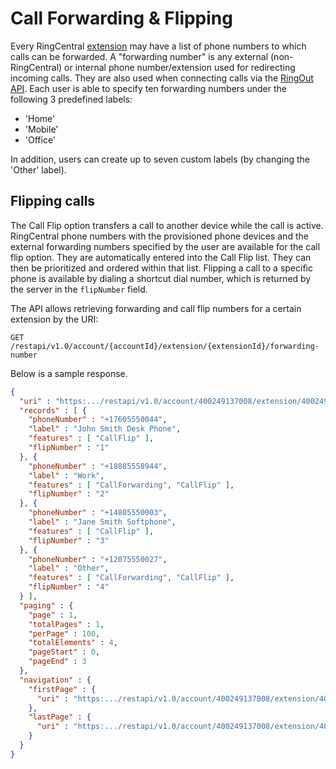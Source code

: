 # Call Forwarding & Flipping

Every RingCentral [extension](../extensions) may have a list of phone numbers to which calls can be forwarded. A "forwarding number" is any external (non-RingCentral) or internal phone number/extension used for redirecting incoming calls. They are also used when connecting calls via the [RingOut API](../../voice/ringout/). Each user is able to specify ten forwarding numbers under the following 3 predefined labels:

* 'Home'
* 'Mobile'
* 'Office'

In addition, users can create up to seven custom labels (by changing the 'Other' label).

## Flipping calls

The Call Flip option transfers a call to another device while the call is active. RingCentral phone numbers with the provisioned phone devices and the external forwarding numbers specified by the user are available for the call flip option. They are automatically entered into the Call Flip list. They can then be prioritized and ordered within that list. Flipping a call to a specific phone is available by dialing a shortcut dial number, which is returned by the server in the `flipNumber` field.

The API allows retrieving forwarding and call flip numbers for a certain extension by the URI:

    GET /restapi/v1.0/account/{accountId}/extension/{extensionId}/forwarding-number

Below is a sample response.

```json
{
  "uri" : "https:.../restapi/v1.0/account/400249137008/extension/400249137008/forwarding-number?page=1&perPage=100",
  "records" : [ {
    "phoneNumber" : "+17605550044",
    "label" : "John Smith Desk Phone",
    "features" : [ "CallFlip" ],
    "flipNumber" : "1"
  }, {
    "phoneNumber" : "+18885558944",
    "label" : "Work",
    "features" : [ "CallForwarding", "CallFlip" ],
    "flipNumber" : "2"
  }, {
    "phoneNumber" : "+14805550003",
    "label" : "Jane Smith Softphone",
    "features" : [ "CallFlip" ],
    "flipNumber" : "3"
  }, {
    "phoneNumber" : "+12075550027",
    "label" : "Other",
    "features" : [ "CallForwarding", "CallFlip" ],
    "flipNumber" : "4"
  } ],
  "paging" : {
    "page" : 1,
    "totalPages" : 1,
    "perPage" : 100,
    "totalElements" : 4,
    "pageStart" : 0,
    "pageEnd" : 3
  },
  "navigation" : {
    "firstPage" : {
      "uri" : "https:.../restapi/v1.0/account/400249137008/extension/400249137008/forwarding-number?page=1&perPage=100"
    },
    "lastPage" : {
      "uri" : "https:.../restapi/v1.0/account/400249137008/extension/400249137008/forwarding-number?page=1&perPage=100"
    }
  }
}
```
